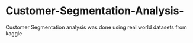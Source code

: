 # Customer-Segmentation-Analysis-
Customer Segmentation analysis was done using real world datasets from kaggle 
